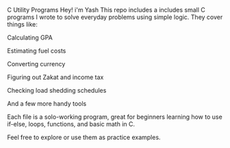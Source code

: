 C Utility Programs
Hey! i'm Yash
This repo includes a includes small C programs I wrote to solve everyday problems using simple logic. They cover things like:

Calculating GPA

Estimating fuel costs

Converting currency

Figuring out Zakat and income tax

Checking load shedding schedules

And a few more handy tools

Each file is a solo-working program, great for beginners learning how to use if-else, loops, functions, and basic math in C.

Feel free to explore or use them as practice examples.

